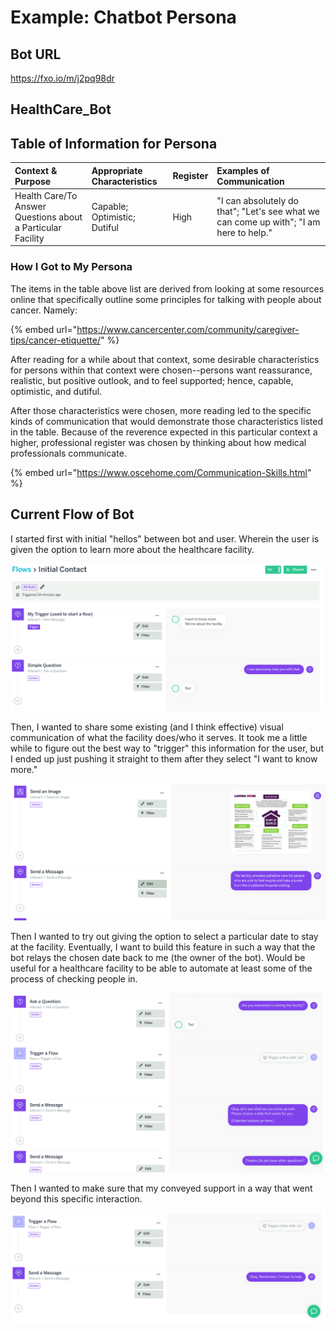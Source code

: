 # Example: Chatbot Persona

## Bot URL

https://fxo.io/m/j2pq98dr





## HealthCare\_Bot





## Table of  Information for Persona

| Context & Purpose | Appropriate Characteristics | Register | Examples of Communication |
| :--- | :--- | :--- | :--- |
| Health Care/To Answer Questions about a Particular Facility | Capable; Optimistic;  Dutiful | High | "I can absolutely do that"; "Let's see what we can come up with"; "I am here to help."  |

### 

### 

### How I Got to My Persona

The items in the table above list are derived from looking at some resources online that specifically outline some principles for talking with people about cancer. Namely: 

{% embed url="https://www.cancercenter.com/community/caregiver-tips/cancer-etiquette/" %}

After reading for a while about that context, some desirable characteristics for persons within that context were chosen--persons want reassurance, realistic, but positive outlook, and to feel supported; hence, capable, optimistic, and dutiful. 

After those characteristics were chosen, more reading led to the specific kinds of communication that would demonstrate those characteristics listed in the table. Because of the reverence expected in this particular context a higher, professional register was chosen by thinking about how medical professionals communicate. 

{% embed url="https://www.oscehome.com/Communication-Skills.html" %}





## Current Flow of Bot

I started first with initial "hellos" between bot and user. Wherein the user is given the option to learn more about the healthcare facility. 

![](../../.gitbook/assets/screen-shot-2018-11-08-at-2.39.59-pm.png)

Then, I wanted to share some existing \(and I think effective\) visual communication of what the facility does/who it serves. It took me a little while to figure out the best way to "trigger" this information for the user, but I ended up just pushing it straight to them after they select "I want to know more." 

![](../../.gitbook/assets/screen-shot-2018-11-08-at-2.40.08-pm.png)

Then I wanted to try out giving the option to select a particular date to stay at the facility. Eventually, I want to build this feature in such a way that the bot relays the chosen date back to me \(the owner of the bot\). Would be useful for a healthcare facility to be able to automate at least some of the process of checking people in. 

![](../../.gitbook/assets/screen-shot-2018-11-08-at-2.40.16-pm.png)

Then I wanted to make sure that my conveyed support in a way that went beyond this specific interaction. 

![](../../.gitbook/assets/screen-shot-2018-11-08-at-2.40.30-pm.png)



